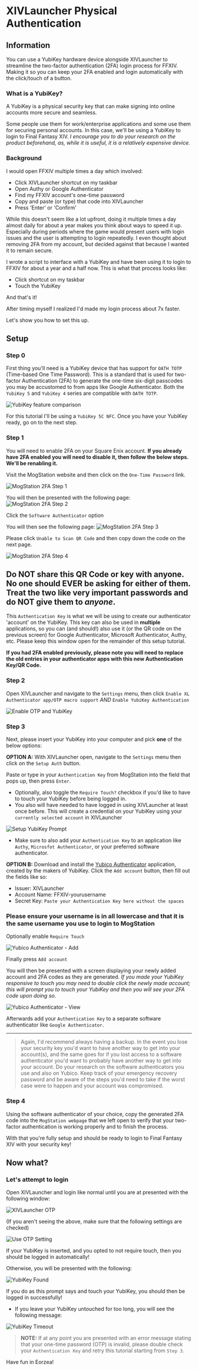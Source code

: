 # XIVLauncher Physical Authentication

## Information

You can use a YubiKey hardware device alongside XIVLauncher to streamline the two-factor authentication (2FA) login process for FFXIV. Making it so you can  keep your 2FA enabled and login automatically with the click/touch of a button.

### What is a YubiKey?

A YubiKey is a physical security key that can make signing into online accounts more secure and seamless.

Some people use them for work/enterprise applications and some use them for securing personal accounts. In this case, we'll be using a YubiKey to login to Final Fantasy XIV. *I encourage you to do your research on the product beforehand, as, while it is useful, it is a relatively expensive device.*

### Background

I would open FFXIV multiple times a day which involved:

- Click XIVLauncher shortcut on my taskbar
- Open Authy or Google Authenticator
- Find my FFXIV account's one-time password
- Copy and paste (or type) that code into XIVLauncher
- Press 'Enter' or 'Confirm'

While this doesn't seem like a lot upfront, doing it multiple times a day almost daily for about a year makes you think about ways to speed it up. Especially during periods where the game would present users with login issues and the user is attempting to login repeatedly. I even thought about removing 2FA from my account, but decided against that because I wanted it to remain secure.

I wrote a script to interface with a YubiKey and have been using it to login to FFXIV for about a year and a half now. This is what that process looks like:

- Click shortcut on my taskbar
- Touch the YubiKey

And that's it!

After timing myself I realized I'd made my login process about 7x faster.

Let's show you how to set this up.

## Setup

### Step 0

First thing you'll need is a YubiKey device that has support for `OATH TOTP` (Time-based One Time Password). This is a standard that is used for two-factor Authentication (2FA) to generate the one-time six-digit passcodes you may be accustomed to from apps like Google Authenticator. Both the `YubiKey 5` and `YubiKey 4` series are compatible with `OATH TOTP`.

![YubiKey feature comparison](yubikey_assets/2fa_yubi.png)

For this tutorial I'll be using a `YubiKey 5C NFC`. Once you have your YubiKey ready, go on to the next step.

### Step 1

You will need to enable 2FA on your Square Enix account. **If you already have 2FA enabled you will need to disable it, then follow the below steps. We'll be renabling it.**

Visit the MogStation website and then click on the `One-Time Password` link.

![MogStation 2FA Step 1](yubikey_assets/2fa_flow_0.png)

You will then be presented with the following page:
![MogStation 2FA Step 2](yubikey_assets/2fa_flow_1.png)

Click the `Software Authenticator` option

You will then see the following page:
![MogStation 2FA Step 3](yubikey_assets/2fa_flow_2.png)

Please click `Unable to Scan QR Code` and then copy down the code on the next page.

![MogStation 2FA Step 4](yubikey_assets/2fa_flow_3.png)

## **Do NOT share this QR Code or key with anyone. No one should EVER be asking for either of them. Treat the two like very important passwords and do NOT give them to *anyone*.**

This `Authentication Key` is what we will be using to create our authenticator 'account' on the YubiKey. This key can also be used in **multiple** applications, so you can (and should!) also use it (or the QR code on the previous screen) for Google Authenticator, Microsoft Authenticator, Authy, etc. Please keep this window open for the remainder of this setup tutorial.

**If you had 2FA enabled previously, please note you will need to replace the old entries in your authenticator apps with this new Authentication Key/QR Code.**

### Step 2

Open XIVLauncher and navigate to the `Settings` menu, then click `Enable XL Authenticator app/OTP macro support` *AND* `Enable YubiKey Authentication`

![Enable OTP and YubiKey](yubikey_assets/2fa_otp_settings.png)

### Step 3

Next, please insert your YubiKey into your computer and pick **one** of the below options:

**OPTION A:** With XIVLauncher open, navigate to the `Settings` menu then click on the `Setup Auth` button.

Paste or type in your `Authentication Key` from MogStation into the field that pops up, then press `Enter`.

- Optionally, also toggle the `Require Touch?` checkbox if you'd like to have to touch your YubiKey before being logged in.
- You also will have needed to have logged in using XIVLauncher at least once before. This will create a credential on your YubiKey using your `currently selected account` in XIVLauncher

![Setup YubiKey Prompt](yubikey_assets/2fa_otp_setup.png)

- Make sure to also add your `Authentication Key` to an application like `Authy`, `Microsfot Authenticator`, or your preferred software authenticator.

**OPTION B:** Download and install the [Yubico Authenticator](https://www.yubico.com/products/yubico-authenticator/) application, created by the makers of YubiKey. Click the `Add account` button, then fill out the fields like so:

- Issuer: XIVLauncher
- Account Name: FFXIV-yourusername
- Secret Key: `Paste your Authentication Key here without the spaces`

### Please ensure your username is in all lowercase and that it is the same username you use to login to MogStation

Optionally enable `Require Touch`

![Yubico Authenticator - Add](yubikey_assets/2fa_yubico_add.png)

Finally press `Add account`

You will then be presented with a screen displaying your newly added account and 2FA codes as they are generated. *If you made your YubiKey responsive to touch you may need to double click the newly made account; this will prompt you to touch your YubiKey and then you will see your 2FA code upon doing so.*

![Yubico Authenticator - View](yubikey_assets/2fa_yubico_view.png)

Afterwards add your `Authentication Key` to a separate software authenticator like `Google Authenticator`.

---

> Again, I'd recommend always having a backup. In the event you lose your security key you'd want to have another way to get into your account(s), and the same goes for if you lost access to a software authenticator you'd want to probably have another way to get into your account. Do your research on the software authenticators you use and also on Yubico. Keep track of your emergency recovery password and be aware of the steps you'd need to take if the worst case were to happen and your account was compromised.

### Step 4

Using the software authenticator of your choice, copy the generated 2FA code into the `MogStation webpage` that we left open to verify that your two-factor authentication is working properly and to finish the process.

With that you're fully setup and should be ready to login to Final Fantasy XIV with your security key!

## Now what?

### Let's attempt to login

Open XIVLauncher and login like normal until you are at presented with the following window:

![XIVLauncher OTP](yubikey_assets/2fa_otp_xivlauncher.png)

(If you aren't seeing the above, make sure that the following settings are checked)

![Use OTP Setting](yubikey_assets/2fa_otp_use.png)

If your YubiKey is inserted, and you opted to not require touch, then you should be logged in automatically!

Otherwise, you will be presented with the following:

![YubiKey Found](yubikey_assets/2fa_otp_yubikey.png)

If you do as this prompt says and touch your YubiKey, you should then be logged in successfully!

- If you leave your YubiKey untouched for too long, you will see the following message:

![YubiKey Timeout](yubikey_assets/2fa_otp_timeout.png)

> **NOTE:** If at any point you are presented with an error message stating that your one-time password (OTP) is invalid, please double check your `Authentication Key` and retry this tutorial starting from `Step 3`.

Have fun in Eorzea!
